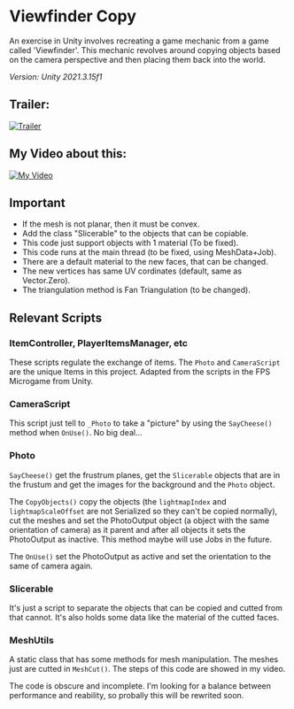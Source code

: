# Viewfinder Copy

An exercise in Unity involves recreating a game mechanic from a game called 'Viewfinder'. This mechanic revolves around copying objects based on the camera perspective and then placing them back into the world.

*Version: Unity 2021.3.15f1*

<p align="center" width="100%"> 

## Trailer:
[![Trailer](https://img.youtube.com/vi/k_lIQ2EZRH8/0.jpg)](https://www.youtube.com/watch?v=k_lIQ2EZRH8)


## My Video about this:
[![My Video](https://img.youtube.com/vi/UVyv49LU4dY/0.jpg)](https://www.youtube.com/watch?v=UVyv49LU4dY)

</p>

## Important
- If the mesh is not planar, then it must be convex.
- Add the class "Slicerable" to the objects that can be copiable.
- This code just support objects with 1 material (To be fixed).
- This code runs at the main thread (to be fixed, using MeshData+Job).
- There are a default material to the new faces, that can be changed.
- The new vertices has same UV cordinates (default, same as Vector.Zero).
- The triangulation method is Fan Triangulation (to be changed).

## Relevant Scripts

### ItemController, PlayerItemsManager, etc
These scripts regulate the exchange of items. The `Photo` and `CameraScript` are the unique Items in this project. Adapted from the scripts in the FPS Microgame from Unity. 

### CameraScript
This script just tell to `_Photo` to take a "picture" by using the `SayCheese()` method when `OnUse()`. No big deal...

### Photo
`SayCheese()` get the frustrum planes, get the `Slicerable` objects that are in the frustum and get the images for the background and the `Photo` object.

The `CopyObjects()` copy the objects (the `lightmapIndex` and `lightmapScaleOffset` are not Serialized so they can't be copied normally), cut the meshes and set the PhotoOutput object (a object with the same orientation of camera) as it parent and after all objects it sets the PhotoOutput as inactive. This method maybe will use Jobs in the future.

The `OnUse()` set the PhotoOutput as active and set the orientation to the same of camera again.

### Slicerable
It's just a script to separate the objects that can be copied and cutted from that cannot. It's also holds some data like the material of the cutted faces.

### MeshUtils
A static class that has some methods for mesh manipulation.
The meshes just are cutted in `MeshCut()`. The steps of this code are showed in my video.

The code is obscure and incomplete. I'm looking for a balance between performance and reability, so probally this will be rewrited soon.